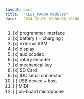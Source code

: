 ```yaml
---
layout: post
title:  "KLST_PANDA Modules"
date:   2024-02-06 10:00:00 +0100
---
```


1. [x] programmer interface
2. [x] battery ( + charging )
3. [x] external RAM
4. [x] display
5. [x] audiocodec
6. [x] rotary encoder
7. [x] mechanical key
8. [x] SD Card
9. [x] IDC serial connector
10. [ ] USB device + host
11. [ ] MIDI
12. [ ] on-board microphone
